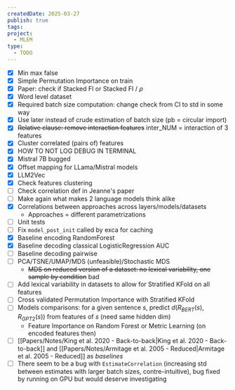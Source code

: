 ```yaml
---
createdDate: 2025-03-27
publish: true
tags: 
project:
  - MLEM
type:
  - TODO
---
```

- [x] Min max false 
- [x] Simple Permutation Importance on train
- [x] Paper: check if Stacked FI or Stacked FI / $\rho$
- [x] Word level dataset
- [x] Required batch size computation: change check from CI to std in some way
- [x] Use later instead of crude estimation of batch size (pb = circular import)
- [x] ~~Relative clause: remove interaction features~~ inter_NUM = interaction of 3 features
- [x] Cluster correlated (pairs of) features
- [x] HOW TO NOT LOG DEBUG IN TERMINAL
- [x] Mistral 7B bugged
- [x] Offset mapping for LLama/Mistral models
- [x] LLM2Vec
- [x] Check features clustering
- [ ] Check correlation def in Jeanne's paper
- [ ] Make again what makes 2 language models think alike
- [x] Correlations between approaches across layers/models/datasets
	- Approaches = different parametrizations
- [ ] Unit tests
- [ ] Fix `model_post_init` called by exca for caching
- [x] Baseline encoding RandomForest
- [x] Baseline decoding classical LogisticRegression AUC
- [ ] Baseline decoding pairwise
- [ ] PCA/TSNE/UMAP/MDS (unfeasible)/Stochastic MDS
	- ~~MDS on reduced version of a dataset: no lexical variability, one sample by condition~~ bad
- [ ] Add lexical variability in datasets to allow for Stratified KFold on all features
- [ ] Cross validated Permutation Importance with Stratified KFold
- [ ] Models comparisons: for a given sentence $s$, predict $d(R_{BERT}(s),R_{GPT2}(s))$ from features of $s$ (need same hidden dim)
	- Feature Importance on Random Forest or Metric Learning (on encoded features then) 
- [ ] [[Papers/Notes/King et al. 2020 - Back-to-back|King et al. 2020 - Back-to-back]] and [[Papers/Notes/Armitage et al. 2005 - Reduced|Armitage et al. 2005 - Reduced]] as *baselines*
- [ ] There seem to be a bug with `EstimateCorrelation` (increasing std between estimates with larger batch sizes, contre-intuitive), bug fixed by running on GPU but would deserve investigating
